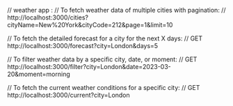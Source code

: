 // weather app :
// To fetch weather data of multiple cities with pagination:
// http://localhost:3000/cities?cityName=New%20York&cityCode=212&page=1&limit=10

// To fetch the detailed forecast for a city for the next X days:
// GET http://localhost:3000/forecast?city=London&days=5

// To filter weather data by a specific city, date, or moment:
// GET http://localhost:3000/filter?city=London&date=2023-03-20&moment=morning

// To fetch the current weather conditions for a specific city:
// GET http://localhost:3000/current?city=London